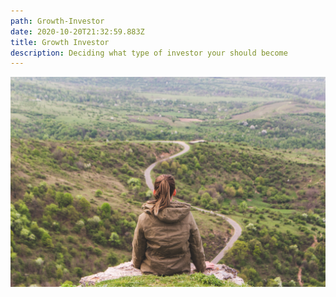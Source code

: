 ```yaml
---
path: Growth-Investor
date: 2020-10-20T21:32:59.883Z
title: Growth Investor
description: Deciding what type of investor your should become
---
```

![](../assets/vlad-bagacian.jpg "Investing Journey")